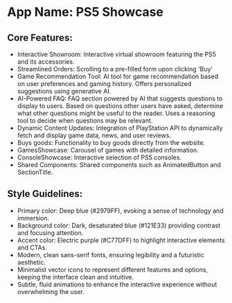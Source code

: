 # **App Name**: PS5 Showcase

## Core Features:

- Interactive Showroom: Interactive virtual showroom featuring the PS5 and its accessories.
- Streamlined Orders: Scrolling to a pre-filled form upon clicking 'Buy'
- Game Recommendation Tool: AI tool for game recommendation based on user preferences and gaming history. Offers personalized suggestions using generative AI.
- AI-Powered FAQ: FAQ section powered by AI that suggests questions to display to users. Based on questions other users have asked, determine what other questions might be useful to the reader. Uses a reasoning tool to decide when questions may be relevant.
- Dynamic Content Updates: Integration of PlayStation API to dynamically fetch and display game data, news, and user reviews.
- Buys goods: Functionality to buy goods directly from the website.
- GamesShowcase: Carousel of games with detailed information.
- ConsoleShowcase: Interactive selection of PS5 consoles.
- Shared Components: Shared components such as AnimatedButton and SectionTitle.

## Style Guidelines:

- Primary color: Deep blue (#2979FF), evoking a sense of technology and immersion.
- Background color: Dark, desaturated blue (#121E33) providing contrast and focusing attention.
- Accent color: Electric purple (#C77DFF) to highlight interactive elements and CTAs.
- Modern, clean sans-serif fonts, ensuring legibility and a futuristic aesthetic.
- Minimalist vector icons to represent different features and options, keeping the interface clean and intuitive.
- Subtle, fluid animations to enhance the interactive experience without overwhelming the user.
